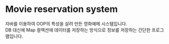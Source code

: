 # Movie reservation system

자바를 이용하여 OOP의 특성을 살려 만든 영화예메 시스템입니다. <br/>
DB 대신에 Map 컬렉션에 데이터를 저장하는 방식으로 정보를 저장하는 간단한 프로그램입니다.
